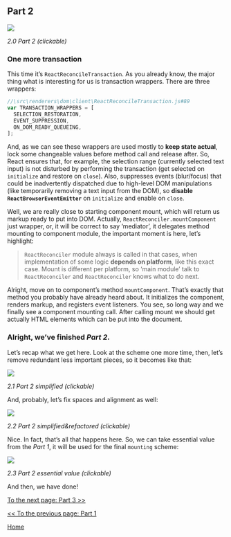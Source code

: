 ## Part 2

[![](https://rawgit.com/Bogdan-Lyashenko/Under-the-hood-ReactJS/master/stack/images/2/part-2.svg)](https://rawgit.com/Bogdan-Lyashenko/Under-the-hood-ReactJS/master/stack/images/2/part-2.svg)

<em>2.0 Part 2 (clickable)</em>

### One more transaction

This time it’s `ReactReconcileTransaction`. As you already know, the major thing what is interesting for us is transaction wrappers. There are three wrappers:

```javascript
//\src\renderers\dom\client\ReactReconcileTransaction.js#89
var TRANSACTION_WRAPPERS = [
  SELECTION_RESTORATION,
  EVENT_SUPPRESSION,
  ON_DOM_READY_QUEUEING,
];
```

And, as we can see these wrappers are used mostly to **keep state actual**, lock some changeable values before method call and release after. So, React ensures that, for example, the selection range (currently selected text input) is not disturbed by performing the transaction (get selected on `initialize` and restore on `close`). Also, suppresses events (blur/focus) that could be inadvertently dispatched due to high-level DOM manipulations (like temporarily removing a text input from the DOM), so **disable `ReactBrowserEventEmitter`** on `initialize` and enable on `close`.

Well, we are really close to starting component mount, which will return us markup ready to put into DOM.
Actually, `ReactReconciler.mountComponent` just wrapper, or, it will be correct to say ‘mediator’, it delegates method mounting to component module, the important moment is here, let’s highlight:
> `ReactReconciler` module always is called in that cases, when implementation of some logic **depends on platform**, like this exact case. Mount is different per platform, so ‘main module’ talk to `ReactReconciler` and `ReactReconciler` knows what to do next.

Alright, move on to component’s method `mountComponent`. That’s exactly that method you probably have already heard about. It initializes the component, renders markup, and registers event listeners.  You see, so long way and we finally see a component mounting call. After calling mount we should get actually HTML elements which can be put into the document.


### Alright, we’ve finished *Part 2*.

Let’s recap what we get here. Look at the scheme one more time, then, let’s remove redundant less important pieces, so it becomes like that:

[![](https://rawgit.com/Bogdan-Lyashenko/Under-the-hood-ReactJS/master/stack/images/2/part-2-A.svg)](https://rawgit.com/Bogdan-Lyashenko/Under-the-hood-ReactJS/master/stack/images/2/part-2-A.svg)

<em>2.1 Part 2 simplified (clickable)</em>

And, probably, let’s fix spaces and alignment as well:

[![](https://rawgit.com/Bogdan-Lyashenko/Under-the-hood-ReactJS/master/stack/images/2/part-2-B.svg)](https://rawgit.com/Bogdan-Lyashenko/Under-the-hood-ReactJS/master/stack/images/2/part-2-B.svg)

<em>2.2 Part 2 simplified&refactored (clickable)</em>

Nice. In fact, that’s all that happens here. So, we can take essential value from the *Part 1*, it will be used for the final `mounting` scheme:

[![](https://rawgit.com/Bogdan-Lyashenko/Under-the-hood-ReactJS/master/stack/images/2/part-2-C.svg)](https://rawgit.com/Bogdan-Lyashenko/Under-the-hood-ReactJS/master/stack/images/2/part-2-C.svg)

<em>2.3 Part 2 essential value (clickable)</em>

And then, we have done!


[To the next page: Part 3 >>](./Part-3.md)

[<< To the previous page: Part 1](./Part-1.md)


[Home](../../README.md)
